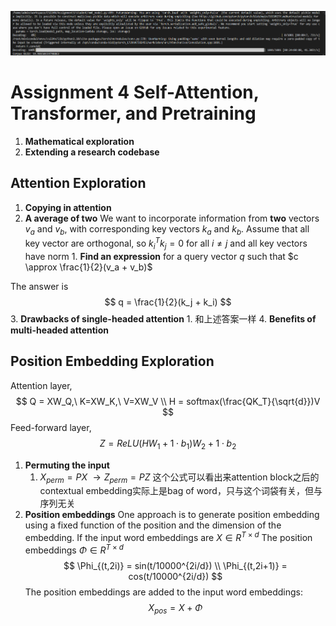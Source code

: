 ![alt text](image.png)

# Assignment 4 Self-Attention, Transformer, and Pretraining
1. **Mathematical exploration**
2. **Extending a research codebase**

## Attention Exploration
1. **Copying in attention**
2. **A average of two** We want to incorporate information from **two** vectors $v_a$ and $v_b$, with corresponding key vectors $k_a$ and $k_b$. Assume that all key vector are orthogonal, so $k_i^Tk_j=0$ for all $i \neq j$ and all key vectors have norm 1. **Find an expression** for a query vector $q$ such that $c \approx \frac{1}{2}(v_a + v_b)$

The answer is 
$$
q = \frac{1}{2}(k_j + k_i)
$$
3. **Drawbacks of single-headed attention** 
    1. 和上述答案一样
4. **Benefits of multi-headed attention**


## Position Embedding Exploration
Attention layer,
$$
Q = XW_Q,\ K=XW_K,\ V=XW_V
\\ H = softmax(\frac{QK_T}{\sqrt{d}})V
$$
Feed-forward layer,
$$
Z=ReLU(HW_1+1\cdot b_1)W_2 + 1\cdot b_2
$$

1. **Permuting the input**
    1. $X_{perm}=PX\ \rightarrow Z_{perm}=PZ$
    这个公式可以看出来attention block之后的contextual embedding实际上是bag of word，只与这个词袋有关，但与序列无关
2. **Position embeddings**
    One approach is to generate position embedding using a fixed function of the position and the dimension of the embedding.
    If the input word embeddings are $X\in R^{T \times d}$
    The position embeddings $\Phi \in R^{T \times d}$ 
    $$
    \Phi_{(t,2i)} = sin(t/10000^{2i/d})
    \\ \Phi_{(t,2i+1)} = cos(t/10000^{2i/d})
    $$
    The position embeddings are added to the input word embeddings:
    $$
    X_{pos} = X + \Phi
    $$